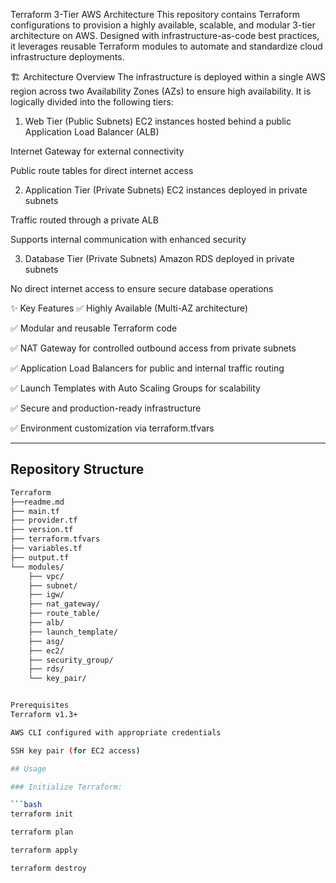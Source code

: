 Terraform 3-Tier AWS Architecture
This repository contains Terraform configurations to provision a highly available, scalable, and modular 3-tier architecture on AWS. Designed with infrastructure-as-code best practices, it leverages reusable Terraform modules to automate and standardize cloud infrastructure deployments.

🏗️ Architecture Overview
The infrastructure is deployed within a single AWS region across two Availability Zones (AZs) to ensure high availability. It is logically divided into the following tiers:

1. Web Tier (Public Subnets)
EC2 instances hosted behind a public Application Load Balancer (ALB)

Internet Gateway for external connectivity

Public route tables for direct internet access

2. Application Tier (Private Subnets)
EC2 instances deployed in private subnets

Traffic routed through a private ALB

Supports internal communication with enhanced security

3. Database Tier (Private Subnets)
Amazon RDS deployed in private subnets

No direct internet access to ensure secure database operations

✨ Key Features
✅ Highly Available (Multi-AZ architecture)

✅ Modular and reusable Terraform code

✅ NAT Gateway for controlled outbound access from private subnets

✅ Application Load Balancers for public and internal traffic routing

✅ Launch Templates with Auto Scaling Groups for scalability

✅ Secure and production-ready infrastructure

✅ Environment customization via terraform.tfvars

---

## Repository Structure

```bash
Terraform
├──readme.md
├── main.tf
├── provider.tf
├── version.tf
├── terraform.tfvars
├── variables.tf
├── output.tf
└── modules/
    ├── vpc/
    ├── subnet/
    ├── igw/
    ├── nat_gateway/
    ├── route_table/
    ├── alb/
    ├── launch_template/
    ├── asg/
    ├── ec2/
    ├── security_group/
    ├── rds/
    └── key_pair/


Prerequisites
Terraform v1.3+

AWS CLI configured with appropriate credentials

SSH key pair (for EC2 access)

## Usage

### Initialize Terraform:

```bash
terraform init

terraform plan

terraform apply

terraform destroy
